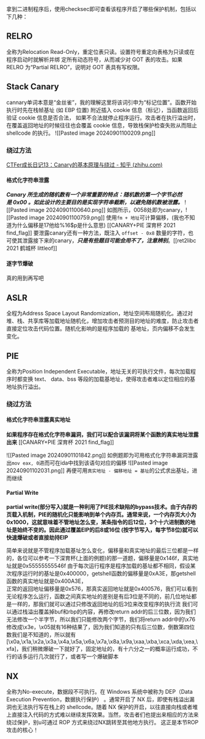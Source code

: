 拿到二进制程序后，使用checksec即可查看该程序开启了哪些保护机制，包括以下几种：

## RELRO     
全称为Relocation Read-Only，重定位表只读。设置符号重定向表格为只读或在程序启动时就解析并绑 定所有动态符号，从而减少对 GOT 表的攻击。如果 RELRO 为“Partial RELRO”，说明对 GOT 表具有写权限。

## Stack Canary
cannary单词本意是“金丝雀”，我的理解这里将该词引申为“标记位置”。函数开始执行时先在栈帧基址 (如 EBP 位置) 附近插入 cookie 信息（标记），当函数返回后验证 cookie 信息是否合法， 如果不合法就停止程序运行。攻击者在执行溢出时，在覆盖返回地址的时候往往也会覆盖 cookie 信息，导致栈保护检查失败从而阻止 shellcode 的执行。
![[Pasted image 20240901100209.png]]
### 绕过方法
[CTFer成长日记13：Canary的基本原理与绕过 - 知乎 (zhihu.com)](https://zhuanlan.zhihu.com/p/613650807)
#### 格式化字符串泄露
 ***Canary 所生成的随机数有一个非常重要的特点：随机数的第一个字节必然是 0x00 。如此设计的主要目的是实现字符串截断，以避免随机数被泄露。***
![[Pasted image 20240901100640.png]]
如图所示，0058处即为canary，![[Pasted image 20240901100759.png]]
使用`fm + 地址`可计算偏移，(我也不知道为什么偏移是17他给%16$p是什么意思)  [[CANARY+PIE 深育杯 2021 find_flag]]
要泄露canary还有一种方法，既注入 `offset - 0x8` 数量的字符，也可使其泄露接下来的canary，***只是有些题目可能会用不了，注意辨别***。[[ret2libc 2021 鹤城杯 littleof]]
#### 逐字节爆破
真的用到再写吧

## ASLR
全程为Address Space Layout Randomization，地址空间布局随机化。通过对堆、栈、共享库等加载地址随机化，增加攻击者预测目的地址的难度，防止攻击者直接定位攻击代码位置。随机化影响的是程序加载的 基地址，页内偏移不会发生变化。

## PIE
全称为Position Independent Executable，地址无关的可执行文件，每次加载程序时都变换 text、 data、bss 等段的加载基地址，使得攻击者难以定位相应的基地址执行溢出。
### 绕过方法
#### 格式化字符串泄露真实地址
**如果程序存在格式化字符串漏洞，我们可以配合该漏洞将某个函数的真实地址泄露出来**   [[CANARY+PIE 深育杯 2021 find_flag]]

![[Pasted image 20240901101842.png]]
如例题即为可用格式化字符串漏洞泄露出`mov eax, 0`进而可在ida中找到该语句对应的偏移
![[Pasted image 20240901102031.png]]
再便可用`真实地址 - 偏移地址 = 基址`的公式求出基址，进而继续
#### Partial Write
**partial write(部分写入)就是一种利用了PIE技术缺陷的bypass技术。由于内存的页载入机制，PIE的随机化只能影响到单个内存页。通常来说，一个内存页大小为0x1000，这就意味着不管地址怎么变，某条指令的后12位，3个十六进制数的地址是始终不变的。因此通过覆盖EIP的后8或16位 (按字节写入，每字节8位)就可以快速爆破或者直接劫持EIP**

简单来说就是不管程序加载基址怎么变化，偏移量和真实地址的最后三位都是一样的，各位可以参考一下深育杯(上面的例题)的那一道题，偏移量是0x146f，真实地址就是0x55555555546f
由于每次运行程序是程序加载的基址都不相同，假设某次程序运行时的基址是0x400000，getshell函数的偏移量是0xA3E，那getshell函数的真实地址就是0x400A3E，  
正常的返回地址偏移量是0x576，那真实返回地址就是0x400576，我们可以看到无论程序怎么运行，函数之间真实地址的差别是有后3位是不同的，前几位地址都是一样的，那我们就可以通过只修改返回地址的后3位来改变程序的执行流
我们可以通过栈溢出覆盖掉buf和rbp的内容，再修改return addr的后三位数，因为我们无法修改一个半字节，所以我们只能修改两个字节，我们将return addr中的\x76修改成\x3e，\x05就有16种结果了，因为我们知道的只有后三位数，倒数第四位数我们是不知道的，所以就有[\x0a,\x1a,\x2a,\x3a,\x4a,\x5a,\x6a,\x7a,\x8a,\x9a,\xaa,\xba,\xca,\xda,\xea,\xfa]，我们稍微爆破一下就好了，固定地址的，有十六分之一的概率运行成功，不行的话多运行几次就行了，或者写一个爆破脚本



## NX
全称为No-execute，数据段不可执行。在 Windows 系统中被称为 DEP（Data Execution Prevention，数据执行保护） 。通常开启了 NX 后，即使有栈溢出漏洞也无法执行写在栈上的 shellcode。随着 NX 保护的开启，以往直接向栈或者堆上直接注入代码的方式难以继续发挥效果。当然，攻击者们也提出来相应的方法来绕过保护，别u可通过 ROP 方式来绕过NX跳转至其他地方执行。 这正是本节ROP攻击的核心！